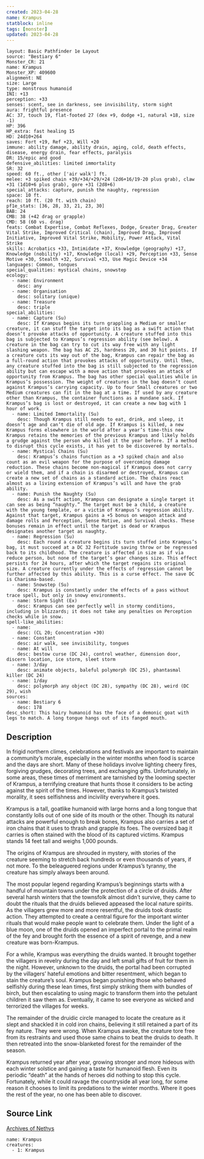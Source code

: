 ```yaml
---
created: 2023-04-28
name: Krampus
statblock: inline
tags: [monster]
updated: 2023-04-28
---
```

```statblock
layout: Basic Pathfinder 1e Layout
source: "Bestiary 6"
Monster_CR: 21
name: Krampus
Monster_XP: 409600
alignment: NE
size: Large
type: monstrous humanoid
INI: +13
perception: +33
senses: scent, see in darkness, see invisibility, storm sight
aura: frightful presence
AC: 37, touch 19, flat-footed 27 (dex +9, dodge +1, natural +18, size -1)
HP: 396
HP_extra: fast healing 15
HD: 24d10+264
saves: Fort +19, Ref +23, Will +20
immune: ability damage, ability drain, aging, cold, death effects, disease, energy drain, fear effects, paralysis
DR: 15/epic and good
defensive_abilities: limited immortality
SR: 32
speed: 60 ft., other ['air walk'] ft.
melee: +3 spiked chain +39/+34/+29/+24 (2d6+16/19-20 plus grab), claw +31 (1d10+6 plus grab), gore +31 (2d8+6)
special_attacks: capture, punish the naughty, regression
space: 10 ft.
reach: 10 ft. (20 ft. with chain)
pf1e_stats: [36, 28, 33, 21, 23, 30]
BAB: 24
CMB: 38 (+42 drag or grapple)
CMD: 58 (60 vs. drag)
feats: Combat Expertise, Combat Reflexes, Dodge, Greater Drag, Greater Vital Strike, Improved Critical (chain), Improved Drag, Improved Initiative, Improved Vital Strike, Mobility, Power Attack, Vital Strike
skills: Acrobatics +33, Intimidate +37, Knowledge (geography) +17, Knowledge (nobility) +17, Knowledge (local) +29, Perception +33, Sense Motive +30, Stealth +32, Survival +33, Use Magic Device +34
languages: Common, tongues
special_qualities: mystical chains, snowstep
ecology:
  - name: Environment
    desc: any
  - name: Organisation
    desc: solitary (unique)
  - name: Treasure
    desc: triple
special_abilities:
  - name: Capture (Su)
    desc: If Krampus begins its turn grappling a Medium or smaller creature, it can stuff the target into its bag as a swift action that doesn’t provoke attacks of opportunity. A creature stuffed into this bag is subjected to Krampus’s regression ability (see below). A creature in the bag can try to cut its way free with any light slashing weapon. The bag has AC 25, hardness 20, and 30 hit points. If a creature cuts its way out of the bag, Krampus can repair the bag as a full-round action that provokes attacks of opportunity. Until then, any creature stuffed into the bag is still subjected to the regression ability but can escape with a move action that provokes an attack of opportunity from Krampus. The bag has other special qualities while in Krampus’s possession. The weight of creatures in the bag doesn’t count against Krampus’s carrying capacity. Up to four Small creatures or two Medium creatures can fit in the bag at a time. If used by any creature other than Krampus, the container functions as a mundane sack. If Krampus’s bag is lost or destroyed, it can create a new bag with 1 hour of work.
  - name: Limited Immortality (Su)
    desc: Though Krampus still needs to eat, drink, and sleep, it doesn’t age and can’t die of old age. If Krampus is killed, a new Krampus forms elsewhere in the world after a year’s time-this new Krampus retains the memories of the previous Krampus and likely holds a grudge against the person who killed it the year before. If a method to disrupt this cycle exists, it has yet to be discovered by mortals.
  - name: Mystical Chains (Su)
    desc: Krampus’s chains function as a +3 spiked chain and also count as an evil weapon for the purpose of overcoming damage reduction. These chains become non-magical if Krampus does not carry or wield them, and if a chain is disarmed or destroyed, Krampus can create a new set of chains as a standard action. The chains react almost as a living extension of Krampus’s will and have the grab ability.
  - name: Punish the Naughty (Su)
    desc: As a swift action, Krampus can designate a single target it can see as being “naughty.” The target must be a child, a creature with the young template, or a victim of Krampus’s regression ability. Against that target, Krampus gains a +5 bonus on weapon attack and damage rolls and Perception, Sense Motive, and Survival checks. These bonuses remain in effect until the target is dead or Krampus designates another target as naughty.
  - name: Regression (Su)
    desc: Each round a creature begins its turn stuffed into Krampus’s bag, it must succeed at a DC 32 Fortitude saving throw or be regressed back to its childhood. The creature is affected in size as if via reduce person, but none of the target’s gear changes size. This effect persists for 24 hours, after which the target regains its original size. A creature currently under the effects of regression cannot be further affected by this ability. This is a curse effect. The save DC is Charisma-based.
  - name: Snowstep (Su)
    desc: Krampus is constantly under the effects of a pass without trace spell, but only in snowy environments.
  - name: Storm Sight (Ex)
    desc: Krampus can see perfectly well in stormy conditions, including in blizzards; it does not take any penalties on Perception checks while in snow.
spell-like_abilities:
  - name:
    desc: (CL 20; Concentration +30)
  - name: Constant
    desc: air walk, see invisibility, tongues
  - name: At will
    desc: bestow curse (DC 24), control weather, dimension door, discern location, ice storm, sleet storm
  - name: 3/day
    desc: animate objects, baleful polymorph (DC 25), phantasmal killer (DC 24)
  - name: 1/day
    desc: polymorph any object (DC 28), sympathy (DC 28), weird (DC 29), wish
sources:
  - name: Bestiary 6
    desc: 178
desc_short: This hairy humanoid has the face of a demonic goat with legs to match. A long tongue hangs out of its fanged mouth.
```
## Description
In frigid northern climes, celebrations and festivals are important to maintain a community’s morale, especially in the winter months when food is scarce and the days are short. Many of these holidays involve lighting cheery fires, forgiving grudges, decorating trees, and exchanging gifts. Unfortunately, in some areas, these times of merriment are tarnished by the looming specter of Krampus, a terrifying creature that hunts those it considers to be acting against the spirit of the times. However, thanks to Krampus’s twisted morality, it sees selfishness and incivility everywhere it goes. 

Krampus is a tall, goatlike humanoid with large horns and a long tongue that constantly lolls out of one side of its mouth or the other. Though its natural attacks are powerful enough to break bones, Krampus also carries a set of iron chains that it uses to thrash and grapple its foes. The oversized bag it carries is often stained with the blood of its captured victims. Krampus stands 14 feet tall and weighs 1,000 pounds. 

The origins of Krampus are shrouded in mystery, with stories of the creature seeming to stretch back hundreds or even thousands of years, if not more. To the beleaguered regions under Krampus’s tyranny, the creature has simply always been around. 

The most popular legend regarding Krampus’s beginnings starts with a handful of mountain towns under the protection of a circle of druids. After several harsh winters that the townsfolk almost didn’t survive, they came to doubt the rituals that the druids believed appeased the local nature spirits. As the villagers grew more and more resentful, the druids took drastic action. They attempted to create a central figure for the important winter rituals that would make people want to celebrate them. Under the light of a blue moon, one of the druids opened an imperfect portal to the primal realm of the fey and brought forth the essence of a spirit of revenge, and a new creature was born-Krampus. 

For a while, Krampus was everything the druids wanted. It brought together the villagers in revelry during the day and left small gifts of fruit for them in the night. However, unknown to the druids, the portal had been corrupted by the villagers’ hateful emotions and bitter resentment, which began to stain the creature’s soul. Krampus began punishing those who behaved selfishly during these lean times, first simply striking them with bundles of birch, but then escalating to using magic to transform them into the petulant children it saw them as. Eventually, it came to see everyone as wicked and terrorized the villages for weeks. 

The remainder of the druidic circle managed to locate the creature as it slept and shackled it in cold iron chains, believing it still retained a part of its fey nature. They were wrong. When Krampus awoke, the creature tore free from its restraints and used those same chains to beat the druids to death. It then retreated into the snow-blanketed forest for the remainder of the season. 

Krampus returned year after year, growing stronger and more hideous with each winter solstice and gaining a taste for humanoid flesh. Even its periodic “death” at the hands of heroes did nothing to stop this cycle. Fortunately, while it could ravage the countryside all year long, for some reason it chooses to limit its predations to the winter months. Where it goes the rest of the year, no one has been able to discover.
## Source Link
[Archives of Nethys](https://aonprd.com/MonsterDisplay.aspx?ItemName=Krampus)
```encounter-table
name: Krampus
creatures:
  - 1: Krampus
```
